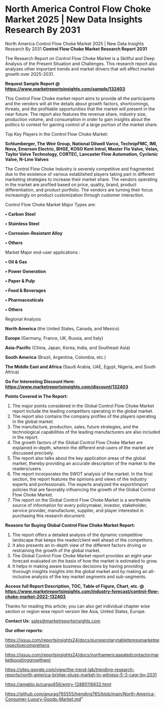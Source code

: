 # North America Control Flow Choke Market 2025 | New Data Insights Research By 2031
North America Control Flow Choke Market 2025 | New Data Insights Research By 2031
<strong>Control Flow Choke Market Research Report 2031</strong>

The Research Report on Control Flow Choke Market is a Skillful and Deep Analysis of the Present Situation and Challenges. This research report also analyzes other important trends and market drivers that will affect market growth over 2025-2031.

<strong>Request Sample Report @ <a href=https://www.marketreportsinsights.com/sample/132403>https://www.marketreportsinsights.com/sample/132403</a></strong>

This Control Flow Choke market report aims to provide all the participants and the vendors will all the details about growth factors, shortcomings, threats, and the profitable opportunities that the market will present in the near future. The report also features the revenue share, industry size, production volume, and consumption in order to gain insights about the politics to contest for gaining control of a large portion of the market share.

Top Key Players in the Control Flow Choke Market:

<strong>Schlumberger, The Weir Group, National Oilwell Varco, TechnipFMC, IMI, Nova, Emerson Electric, BHGE, KOSO Kent Introl, Master Flo Valve, Velan, Taylor Valve Technology, CORTEC, Lancaster Flow Automation, Cyclonic Valve, N-Line Valves</strong>

The Control Flow Choke Industry is severely competitive and fragmented due to the existence of various established players taking part in different marketing strategies to increase their market share. The vendors operating in the market are profiled based on price, quality, brand, product differentiation, and product portfolio. The vendors are turning their focus increasingly on product customization through customer interaction.

Control Flow Choke Market Major Types are:

<strong>• Carbon Steel

• Stainless Steel

• Corrosion-Resistant Alloy

• Others</strong>

Market Major end-user applications :

<strong>• Oil & Gas

• Power Generation

• Paper & Pulp

• Food & Beverages

• Pharmaceuticals

• Others</strong>

Regional Analysis

</u><strong><b>North America</b></strong> (the United States, Canada, and Mexico)

<strong><b>Europe </b></strong>(Germany, France, UK, Russia, and Italy)

<strong><b>Asia-Pacific</b></strong> (China, Japan, Korea, India, and Southeast Asia)

<strong><b>South America</b></strong> (Brazil, Argentina, Colombia, etc.)

<strong><b>The Middle East and Africa</b></strong> (Saudi Arabia, UAE, Egypt, Nigeria, and South Africa)

<strong>Go For Interesting Discount Here: <a href=https://www.marketreportsinsights.com/discount/132403>https://www.marketreportsinsights.com/discount/132403</a></strong>

<strong>Points Covered in The Report:</strong>
<ol>
  <li>The major points considered in the Global Control Flow Choke Market report include the leading competitors operating in the global market.</li>
  <li>The report also contains the company profiles of the players operating in the global market.</li>
  <li>The manufacture, production, sales, future strategies, and the technological capabilities of the leading manufacturers are also included in the report.</li>
  <li>The growth factors of the Global Control Flow Choke Market are explained in-depth, wherein the different end-users of the market are discussed precisely.</li>
  <li>The report also talks about the key application areas of the global market, thereby providing an accurate description of the market to the readers/users.</li>
  <li>The report incorporates the SWOT analysis of the market. In the final section, the report features the opinions and views of the industry experts and professionals. The experts analyzed the export/import policies that are favorably influencing the growth of the Global Control Flow Choke Market.</li>
  <li>The report on the Global Control Flow Choke Market is a worthwhile source of information for every policymaker, investor, stakeholder, service provider, manufacturer, supplier, and player interested in purchasing this research document.</li>
</ol>
<strong>Reasons for Buying Global Control Flow Choke Market Report:</strong>

<ol>
  <li>The report offers a detailed analysis of the dynamic competitive landscape that keeps the reader/client well ahead of the competitors.</li>
  <li>It also presents an in-depth view of the different factors driving or restraining the growth of the global market.</li>
  <li>The Global Control Flow Choke Market report provides an eight-year forecast evaluated on the basis of how the market is estimated to grow.</li>
  <li>It helps in making aware business decisions by having providing thorough insights insights into the global market and by making an all-inclusive analysis of the key market segments and sub-segments.</li>
</ol>
<strong>Access full Report Description, TOC, Table of Figure, Chart, etc. @ <a href=https://www.marketreportsinsights.com/industry-forecast/control-flow-choke-market-2022-132403>https://www.marketreportsinsights.com/industry-forecast/control-flow-choke-market-2022-132403</a></strong>


Thanks for reading this article; you can also get individual chapter wise section or region wise report version like Asia, United States, Europe.

<strong>Contact Us:</strong>
sales@marketreportsinsights.com

<strong>Our other reports:</strong>

<a href=https://issuu.com/reportsinsights24/docs/europerotarytabletpressmarketperspectivecomprehens>https://issuu.com/reportsinsights24/docs/europerotarytabletpressmarketperspectivecomprehens</a>

<a href=https://issuu.com/reportsinsights24/docs/northamericasealedcontactormarketboostinggrowthwor>https://issuu.com/reportsinsights24/docs/northamericasealedcontactormarketboostinggrowthwor</a>

<a href=https://sites.google.com/view/the-trend-lab/trending-research-reports/north-america-bridge-plugs-market-to-witness-5-3-cagr-by-2031>https://sites.google.com/view/the-trend-lab/trending-research-reports/north-america-bridge-plugs-market-to-witness-5-3-cagr-by-2031</a>

<a href=https://ameblo.jp/cargo656/entry-12885116632.html>https://ameblo.jp/cargo656/entry-12885116632.html</a>

<a href=https://github.com/anurag765555/trending765/blob/main/North-America-Consumer-Luxury-Goods-Market.md>https://github.com/anurag765555/trending765/blob/main/North-America-Consumer-Luxury-Goods-Market.md</a>"

